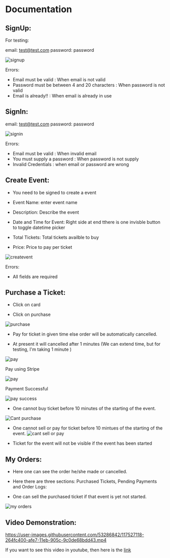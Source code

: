 # Documentation

## SignUp:

For testing:

email: test@test.com
password: password

![signup](screenshots/signup.png)

Errors:

- Email must be valid : When email is not valid
- Password must be between 4 and 20 characters : When password is not valid
- Email is already!! : When email is already in use


## SignIn:

email: test@test.com
password: password

![signin](screenshots/signin.png)

Errors:

- Email must be valid : When invalid email
- You must supply a password : When password is not supply
- Invalid Credentials : when email or password are wrong


## Create Event:

- You need to be signed to create a event

- Event Name: enter event name
- Description: Describe the event
- Date and Time for Event: Right side at end tthere is one invisble button to toggle datetime picker
- Total Tickets: Total tickets availble to buy
- Price: Price to pay per ticket

![createvent](screenshots/create-event1.png)

Errors:

- All fields are required

## Purchase a Ticket:

- Click on card

- Click on purchase

![purchase](screenshots/purchase-ticket.png)

- Pay for ticket in given time else order will be automatically cancelled.

- At present it will cancelled after 1 minutes (We can extend time, but for testing, I'm taking 1 minute )

![pay](screenshots/pay-for-ticket.png)

Pay using Stripe

![pay](screenshots/stripe-ss.png)

Payment Successful

![pay success](screenshots/payment-successfull.png)

- One cannot buy ticket before 10 minutes of the starting of the event.

![Cant purchase](screenshots/cant-purchase.png)

- One cannot sell or pay for ticket before 10 mintues of the starting of the event.
![cant sell or pay](screenshots/cant-pay.png)

- Ticket for the event will not be visible if the event has been started

## My Orders:

- Here one can see the order he/she made or cancelled.

- Here there are three sections: Purchased Tickets, Pending Payments and Order Logs:

- One can sell the purchased ticket if that event is yet not started.

![my orders](screenshots/my-orders.png)


## Video Demonstration:

https://user-images.githubusercontent.com/53286842/117527118-264fc400-afe7-11eb-905c-9c0de68bdd43.mp4

If you want to see this video in youtube, then here is the [link](https://www.youtube.com/watch?v=TRNRVy1k-Jg)
